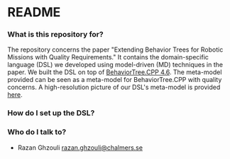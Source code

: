 # README #


### What is this repository for? ###
The repository concerns the paper "Extending Behavior Trees for Robotic Missions with Quality Requirements." It contains the domain-specific language (DSL) we developed using model-driven (MD) techniques in the paper.
We built the DSL on top of [BehaviorTree.CPP 4.6](https://github.com/BehaviorTree/BehaviorTree.CPP). The meta-model provided can be seen as a meta-model for BehaviorTree.CPP with quality concerns. A high-resolution picture of our DSL's meta-model is provided [here](meta-model%pictures).

### How do I set up the DSL? ###

### Who do I talk to? ###
* Razan Ghzouli razan.ghzouli@chalmers.se






